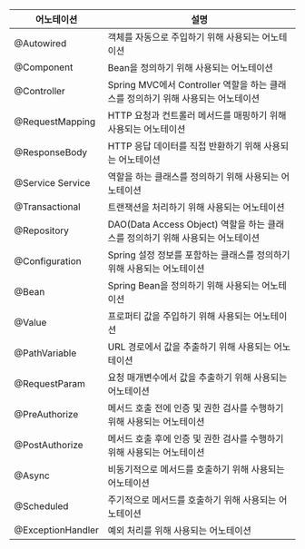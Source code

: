 |어노테이션	|설명|
|-------|------|
|@Autowired	|객체를 자동으로 주입하기 위해 사용되는 어노테이션|
|@Component	|Bean을 정의하기 위해 사용되는 어노테이션|
|@Controller|	Spring MVC에서 Controller 역할을 하는 클래스를 정의하기 위해 사용되는 어노테이션|
|@RequestMapping	|HTTP 요청과 컨트롤러 메서드를 매핑하기 위해 사용되는 어노테이션|
|@ResponseBody	|HTTP 응답 데이터를 직접 반환하기 위해 사용되는 어노테이션|
|@Service	Service |역할을 하는 클래스를 정의하기 위해 사용되는 어노테이션|
|@Transactional|	트랜잭션을 처리하기 위해 사용되는 어노테이션|
|@Repository	|DAO(Data Access Object) 역할을 하는 클래스를 정의하기 위해 사용되는 어노테이션|
|@Configuration	|Spring 설정 정보를 포함하는 클래스를 정의하기 위해 사용되는 어노테이션|
|@Bean	|Spring Bean을 정의하기 위해 사용되는 어노테이션|
|@Value	|프로퍼티 값을 주입하기 위해 사용되는 어노테이션|
|@PathVariable|	URL 경로에서 값을 추출하기 위해 사용되는 어노테이션|
|@RequestParam	|요청 매개변수에서 값을 추출하기 위해 사용되는 어노테이션|
|@PreAuthorize|	메서드 호출 전에 인증 및 권한 검사를 수행하기 위해 사용되는 어노테이션|
|@PostAuthorize	|메서드 호출 후에 인증 및 권한 검사를 수행하기 위해 사용되는 어노테이션|
|@Async	|비동기적으로 메서드를 호출하기 위해 사용되는 어노테이션|
|@Scheduled	|주기적으로 메서드를 호출하기 위해 사용되는 어노테이션|
|@ExceptionHandler|	예외 처리를 위해 사용되는 어노테이션|
